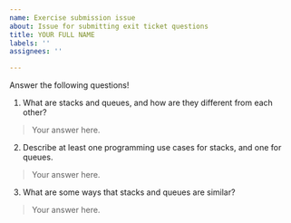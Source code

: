 ```yaml
---
name: Exercise submission issue
about: Issue for submitting exit ticket questions
title: YOUR FULL NAME
labels: ''
assignees: ''

---
```


Answer the following questions!

1. What are stacks and queues, and how are they different from each other? 
> Your answer here. 

2. Describe at least one programming use cases for stacks, and one for queues. 
> Your answer here.

3. What are some ways that stacks and queues are similar?
> Your answer here.
